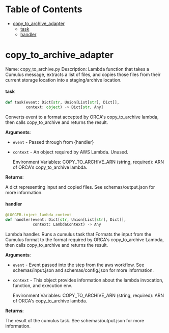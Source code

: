 # Table of Contents

* [copy\_to\_archive\_adapter](#copy_to_archive_adapter)
  * [task](#copy_to_archive_adapter.task)
  * [handler](#copy_to_archive_adapter.handler)

<a id="copy_to_archive_adapter"></a>

# copy\_to\_archive\_adapter

Name: copy_to_archive.py
Description: Lambda function that takes a Cumulus message, extracts a list of files,
and copies those files from their current storage location into a staging/archive location.

<a id="copy_to_archive_adapter.task"></a>

#### task

```python
def task(event: Dict[str, Union[List[str], Dict]],
         context: object) -> Dict[str, Any]
```

Converts event to a format accepted by ORCA's copy_to_archive lambda,
then calls copy_to_archive and returns the result.

**Arguments**:

- `event` - Passed through from {handler}
- `context` - An object required by AWS Lambda. Unused.
  
  Environment Variables:
  COPY_TO_ARCHIVE_ARN (string, required):
  ARN of ORCA's copy_to_archive lambda.
  

**Returns**:

  A dict representing input and copied files. See schemas/output.json for more information.

<a id="copy_to_archive_adapter.handler"></a>

#### handler

```python
@LOGGER.inject_lambda_context
def handler(event: Dict[str, Union[List[str], Dict]],
            context: LambdaContext) -> Any
```

Lambda handler. Runs a cumulus task that
Formats the input from the Cumulus format
to the format required by ORCA's copy_to_archive Lambda,
then calls copy_to_archive and returns the result.

**Arguments**:

- `event` - Event passed into the step from the aws workflow.
  See schemas/input.json and schemas/config.json for more information.
  
- `context` - This object provides information about the lambda invocation, function,
  and execution env.
  
  Environment Variables:
  COPY_TO_ARCHIVE_ARN (string, required):
  ARN of ORCA's copy_to_archive lambda.
  

**Returns**:

  The result of the cumulus task. See schemas/output.json for more information.

